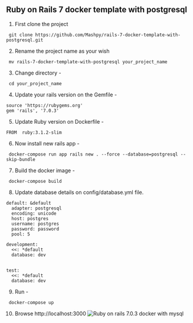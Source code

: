 ## Ruby on Rails 7 docker template with postgresql

1. First clone the project

```
 git clone https://github.com/Mashpy/rails-7-docker-template-with-postgresql.git
```

2. Rename the project name as your wish

```
 mv rails-7-docker-template-with-postgresql your_project_name
```

3. Change directory -

```
 cd your_project_name
```

4. Update your rails version on the Gemfile -

```
source 'https://rubygems.org'
gem 'rails', '7.0.3'
```

5. Update Ruby version on Dockerfile -

```
FROM  ruby:3.1.2-slim
```

6. Now install new rails app -

```
 docker-compose run app rails new . --force --database=postgresql --skip-bundle
```

7. Build the docker image -

```
 docker-compose build
```

8. Update database details on config/database.yml file.

```
default: &default
  adapter: postgresql
  encoding: unicode
  host: postgres
  username: postgres
  password: password
  pool: 5

development:
  <<: *default
  database: dev


test:
  <<: *default
  database: dev
```

9. Run -

```
 docker-compose up
```

10. Browse http://localhost:3000
    ![Ruby on rails 7.0.3 docker with mysql](https://i.ibb.co/Z19FNSJ/Screenshot-2022-07-30-at-9-11-24-PM.png)
